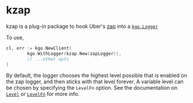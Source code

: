 kzap
===

kzap is a plug-in package to hook Uber's [zap](https://github.com/uber-go/zap)
into a [`kgo.Logger`](https://pkg.go.dev/github.com/burningass23/franz-go/pkg/kgo#Logger)

To use,

```go
cl, err := kgo.NewClient(
        kgo.WithLogger(kzap.New(zapLogger)),
        // ...other opts
)
```

By default, the logger chooses the highest level possible that is enabled on
the zap logger, and then sticks with that level forever. A variable level
can be chosen by specifying the `LevelFn` option. See the documentation on
[`Level`](https://pkg.go.dev/github.com/burningass23/franz-go/plugin/kzap#Level) or [`LevelFn`](https://pkg.go.dev/github.com/burningass23/franz-go/plugin/kzap#LevelFn) for more info.
